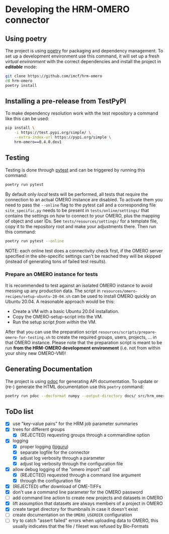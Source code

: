 # Developing the HRM-OMERO connector

## Using poetry

The project is using [poetry][d1] for packaging and dependency management. To set up a
development environment use this command, it will set up a fresh *virtual environment*
with the correct dependencies and install the project in ***editable*** mode:

```bash
git clone https://github.com/imcf/hrm-omero
cd hrm-omero
poetry install
```

## Installing a pre-release from TestPyPI

To make dependency resolution work with the test repository a command like this can be
used:

```bash
pip install \
    -i https://test.pypi.org/simple/ \
    --extra-index-url https://pypi.org/simple \
    hrm-omero==0.4.0.dev1
```

## Testing

Testing is done through [pytest][d4] and can be triggered by running this command:

```bash
poetry run pytest
```

By default only *local* tests will be performed, all tests that require the connection
to an actual OMERO instance are disabled. To activate them you need to pass the
`--online` flag to the pytest call and a corresponding file `site_specific.py` needs to
be present in `tests/online/settings/` that contains the settings on how to connect to
your OMERO, plus the mapping of object and user IDs. See `tests/resources/settings/` for
a template file, copy it to the repository root and make your adjustments there. Then
run this command:

```bash
poetry run pytest --online
```

NOTE: each online test does a connectivity check first, if the OMERO server specified in
the site-specific settings can't be reached they will be skipped (instead of generating
tons of failed test results).

### Prepare an OMERO instance for tests

It is recommended to test against an isolated OMERO instance to avoid messing up any
production data. The script in `resources/omero-recipes/setup-ubuntu-20-04.sh` can be
used to install OMERO quickly on Ubuntu 20.04. A reasonable approach would be this:

- Create a VM with a basic Ubuntu 20.04 installation.
- Copy the OMERO-setup-script into the VM.
- Run the setup script *from within* the VM.

After that you can use the preparation script
`resources/scripts/prepare-omero-for-testing.sh` to create the required groups, users,
projects, ... in that OMERO instance. Please note that the preparation script is meant
to be run **from the HRM-OMERO development environment** (i.e. not from within your
shiny new OMERO-VM)!

## Generating Documentation

The project is using [pdoc][d2] for generating API documentation. To update or (re-)
generate the HTML documentation use this `poetry` command:

```bash
poetry run pdoc --docformat numpy --output-directory docs/ src/hrm_omero/
```

## ToDo list

- [x] use "key-value pairs" for the HRM job parameter summaries
- [x] trees for different groups
  - [x] (REJECTED) requesting groups through a commandline option
- [x] logging
  - [x] proper logging ([loguru][d3])
  - [x] separate logfile for the connector
  - [x] adjust log verbosity through a parameter
  - [x] adjust log verbosity through the configuration file
- [x] allow debug logging of the "omero import" call
  - [x] (REJECTED) requested through a command line argument
  - [x] through the configuration file
- [x] (REJECTED) offer download of OME-TIFFs
- [x] don't use a command line parameter for the OMERO password
- [ ] add command line action to create new projects and datasets in OMERO
- [x] lift assumption that datasets are always members of a project in OMERO
- [x] create target directory for thumbnails in case it doesn't exist
- [ ] create documentation on the `OMERO_USERDIR` configuration
- [ ] try to catch "assert failed" errors when uploading data to OMERO, this usually
  indicates that the file / fileset was refused by Bio-Formats

[d1]: https://python-poetry.org/
[d2]: https://pdoc.dev/
[d3]: https://github.com/Delgan/loguru
[d4]: https://pytest.org/
